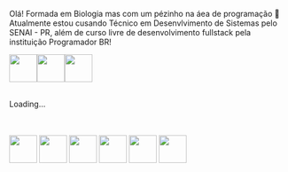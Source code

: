 Olá!
Formada em Biologia mas com um pézinho na áea de programação 🤞
<br>Atualmente estou cusando Técnico em Desenvlvimento de Sistemas pelo SENAI - PR, além de curso livre de desenvolvimento fullstack pela instituição Programador BR!<br>            

<img src="https://cdn.jsdelivr.net/gh/devicons/devicon/icons/html5/html5-original.svg" width=50px/><img src="https://cdn.jsdelivr.net/gh/devicons/devicon/icons/css3/css3-original.svg" width=50px/><img src="https://cdn.jsdelivr.net/gh/devicons/devicon/icons/javascript/javascript-original.svg" width=50px/>
                    
<br>
Loading...

<br><br>
<img src="https://cdn.jsdelivr.net/gh/devicons/devicon/icons/jquery/jquery-original.svg" width=50px/> <img src="https://cdn.jsdelivr.net/gh/devicons/devicon/icons/bootstrap/bootstrap-original.svg" width=50px/> <img src="https://cdn.jsdelivr.net/gh/devicons/devicon/icons/react/react-original.svg" width=50px/> <img src="https://cdn.jsdelivr.net/gh/devicons/devicon/icons/firebase/firebase-plain.svg" width=50px/> <img src="https://cdn.jsdelivr.net/gh/devicons/devicon/icons/nodejs/nodejs-original.svg" width=50px/> <img src="https://cdn.jsdelivr.net/gh/devicons/devicon/icons/mongodb/mongodb-original.svg" width=50px/>
          
          
          
          
          
          

